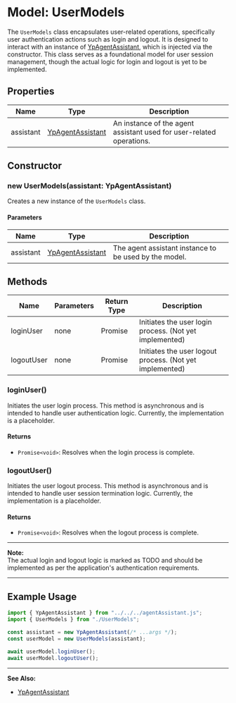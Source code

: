 # Model: UserModels

The `UserModels` class encapsulates user-related operations, specifically user authentication actions such as login and logout. It is designed to interact with an instance of [YpAgentAssistant](../../../agentAssistant.md), which is injected via the constructor. This class serves as a foundational model for user session management, though the actual logic for login and logout is yet to be implemented.

## Properties

| Name      | Type                                   | Description                                      |
|-----------|----------------------------------------|--------------------------------------------------|
| assistant | [YpAgentAssistant](../../../agentAssistant.md) | An instance of the agent assistant used for user-related operations. |

## Constructor

### new UserModels(assistant: YpAgentAssistant)

Creates a new instance of the `UserModels` class.

#### Parameters

| Name      | Type                                   | Description                                      |
|-----------|----------------------------------------|--------------------------------------------------|
| assistant | [YpAgentAssistant](../../../agentAssistant.md) | The agent assistant instance to be used by the model. |

## Methods

| Name         | Parameters | Return Type | Description                                 |
|--------------|------------|-------------|---------------------------------------------|
| loginUser    | none       | Promise<void> | Initiates the user login process. (Not yet implemented) |
| logoutUser   | none       | Promise<void> | Initiates the user logout process. (Not yet implemented) |

### loginUser()

Initiates the user login process. This method is asynchronous and is intended to handle user authentication logic. Currently, the implementation is a placeholder.

#### Returns

- `Promise<void>`: Resolves when the login process is complete.

### logoutUser()

Initiates the user logout process. This method is asynchronous and is intended to handle user session termination logic. Currently, the implementation is a placeholder.

#### Returns

- `Promise<void>`: Resolves when the logout process is complete.

---

**Note:**  
The actual login and logout logic is marked as TODO and should be implemented as per the application's authentication requirements.

---

## Example Usage

```typescript
import { YpAgentAssistant } from "../../../agentAssistant.js";
import { UserModels } from "./UserModels";

const assistant = new YpAgentAssistant(/* ...args */);
const userModel = new UserModels(assistant);

await userModel.loginUser();
await userModel.logoutUser();
```

---

**See Also:**
- [YpAgentAssistant](../../../agentAssistant.md)